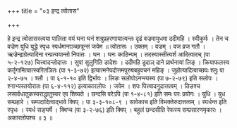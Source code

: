 +++
title = "०३ इन्द्र त्वोतास"

+++

हे इन्द्र त्वोतासस्त्वया पालिता वयं घना घनं शत्रुप्रहरणायात्यन्तः दृढं वज्रमायुधमा ददीमहि । स्वीकुर्मः । तेन च वज्रेण युधि युद्धे स्पृधः स्पर्धमानाञ्च्छत्रून्सं जयेम ॥ त्वोतासः । उक्तम् । वज्रम् । वज व्रज गतौ । ऋज्रेन्द्राग्रेत्यादिना रन्प्रत्ययान्तो निपातः । घन । घनः काठिन्यम् । तदस्यास्तीत्यर्श आदित्वादच् (पा ५-२-१२७) चित्त्वादन्तोदात्तः । सुपां सुलुगिति डादेशः । ददीमहि डुदाञ् दाने प्रार्थनायां लिङ् । क्रियाफलस्य कर्तृगामित्वात्स्वरितञितः (पा १-३-७२) इत्यात्मनेपदोत्तमपुरुषबहुवचनं महिङ् । जुहोत्यादित्वाच्छपः श्लुः पा २-४-७५ । श्लौ । पा ६-१-१० इति द्विर्भावः । लिङः सलोपोऽनन्त्यस्य (पा ७-२-७९) इति सलोपः । श्नाभ्यस्तयोरातः (पा ६-४-११२) इत्याकारलोपः । जयेम । शपः पित्त्वादनुदात्तत्वम् । तिङश्च लसार्वधातुकस्वराद्धातुस्वर एव शिष्यते । छन्दसि परेऽपि (पा १-४-८१) इति समः परः प्रयोगः । युधि । युध सम्प्रहारे । सम्पदादित्वाद्भावे क्विप् । पा ३-३-१०८-९ । सावेकाच इति विभक्तेरुदात्तत्वम् । स्पर्धन्त इति स्पृधः । स्पर्ध सङ्घर्षे । क्विप्च (पा ३-२-७६) इति क्विप् । बहुलं छन्दसीति रेफस्य सम्प्रसारणमृकारः । अकारलोपश्च ॥ ३ ॥